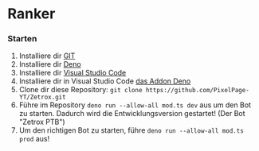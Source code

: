 # Ranker

### Starten
1. Installiere dir [GIT](https://git-scm.com/)
2. Installiere dir [Deno](https://deno.land/)
3. Installiere dir [Visual Studio Code](https://code.visualstudio.com/)
4. Installiere dir in Visual Studio Code [das Addon Deno](https://marketplace.visualstudio.com/items?itemName=denoland.vscode-deno)
5. Clone dir diese Repository: `git clone https://github.com/PixelPage-YT/Zetrox.git`
6. Führe im Repository `deno run --allow-all mod.ts dev` aus um den Bot zu starten. Dadurch wird die Entwicklungsversion gestartet! (Der Bot "Zetrox PTB")
7. Um den richtigen Bot zu starten, führe `deno run --allow-all mod.ts prod` aus!
